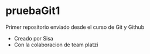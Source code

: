 # pruebaGit1
Primer repositorio enviado desde el curso de Git y Github
* Creado por Sisa
* Con la colaboracion de team platzi